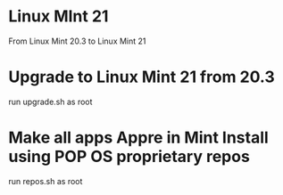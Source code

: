 # Linux MInt 21
 From Linux Mint 20.3 to Linux Mint 21


# Upgrade to Linux Mint 21 from 20.3


run upgrade.sh as root


# Make all apps Appre in Mint Install using POP OS proprietary repos


run repos.sh as root